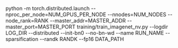 python -m torch.distributed.launch --nproc_per_node=NUM_GPUS_PER_NODE --nnodes=NUM_NODES --node_rank=RANK --master_addr=MASTER_ADDR --master_port=MASTER_PORT training/train_imagenet_nv.py --logdir LOG_DIR --distributed --init-bn0 --no-bn-wd --name RUN_NAME --sparsification --randk RANDK --fp16 DATA_PATH
